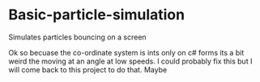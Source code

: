 # Basic-particle-simulation
Simulates particles bouncing on a screen

Ok so becuase the co-ordinate system is ints only on c# forms its a bit weird the moving at an angle at low speeds.
I could probably fix this but I will come back to this project to do that. Maybe
